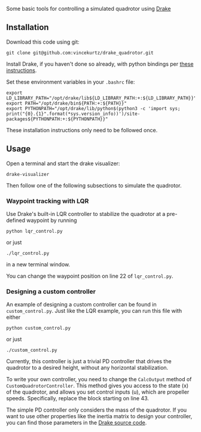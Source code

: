 Some basic tools for controlling a simulated quadrotor using [Drake](https://drake.mit.edu/)

## Installation

Download this code using git:
```
git clone git@github.com:vincekurtz/drake_quadrotor.git
```

Install Drake, if you haven't done so already, with python bindings per [these instructions](https://drake.mit.edu/installation.html).

Set these environment variables in your `.bashrc` file:
```
export LD_LIBRARY_PATH="/opt/drake/lib${LD_LIBRARY_PATH:+:${LD_LIBRARY_PATH}}"
export PATH="/opt/drake/bin${PATH:+:${PATH}}"
export PYTHONPATH="/opt/drake/lib/python$(python3 -c 'import sys; print("{0}.{1}".format(*sys.version_info))')/site-packages${PYTHONPATH:+:${PYTHONPATH}}"
```

These installation instructions only need to be followed once. 

## Usage

Open a terminal and start the drake visualizer:
```
drake-visualizer
```

Then follow one of the following subsections to simulate the quadrotor.

### Waypoint tracking with LQR

Use Drake's built-in LQR controller to stabilize the quadrotor at a pre-defined
waypoint by running
```
python lqr_control.py
```
or just
```
./lqr_control.py
```
in a new terminal window. 

You can change the waypoint position on line 22 of `lqr_control.py`.

### Designing a custom controller

An example of designing a custom controller can be found in `custom_control.py`. Just like the LQR example, you can run this file with either
```
python custom_control.py
```
or just
```
./custom_control.py
```

Currently, this controller is just a trivial PD controller that drives the quadrotor to a desired height, without any horizontal stabilization. 

To write your own controller, you need to change the `CalcOutput` method of `CustomQuadrotorController`. This method gives you access to the state (x) of the quadrotor, and allows you set control inputs (u), which are propeller speeds. Specifically, replace the block starting on line 43. 

The simple PD controller only considers the mass of the quadrotor. If you want to use other properties like the inertia matrix to design your controller, you can find those parameters in the [Drake source code](https://github.com/RobotLocomotion/drake/blob/master/examples/quadrotor/quadrotor_plant.cc).

